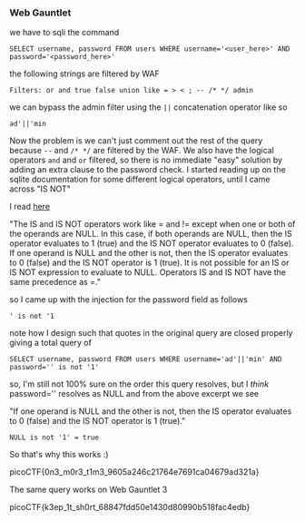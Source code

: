 ### Web Gauntlet

we have to sqli the command 

`SELECT username, password FROM users WHERE username='<user_here>' AND password='<password_here>'`

the following strings are filtered by WAF 

`Filters: or and true false union like = > < ; -- /* */ admin`

we can bypass the admin filter using the `||` concatenation operator like so

`ad'||'min`

Now the problem is we can't just comment out the rest of the query because `--` and `/* */` are filtered by the WAF. We also have the logical operators `and` and `or` filtered, so there is no immediate "easy" solution by adding an extra clause to the password check. I started reading up on the sqlite documentation for some different logical operators, until I came across "IS NOT"

I read [here](https://sqlite.org/lang_expr.html) 

"The IS and IS NOT operators work like = and != except when one or both of the operands are NULL. In this case, if both operands are NULL, then the IS operator evaluates to 1 (true) and the IS NOT operator evaluates to 0 (false). If one operand is NULL and the other is not, then the IS operator evaluates to 0 (false) and the IS NOT operator is 1 (true). It is not possible for an IS or IS NOT expression to evaluate to NULL. Operators IS and IS NOT have the same precedence as =."

so I came up with the injection for the password field as follows

`' is not '1`

note how I design such that quotes in the original query are closed properly
giving a total query of 

`SELECT username, password FROM users WHERE username='ad'||'min' AND password='' is not '1'`

so, I'm still not 100% sure on the order this query resolves, but I _think_ password='' resolves as NULL and from the above excerpt we see

"If one operand is NULL and the other is not, then the IS operator evaluates to 0 (false) and the IS NOT operator is 1 (true)."

`NULL is not '1' = true`

So that's why this works :)

picoCTF{0n3_m0r3_t1m3_9605a246c21764e7691ca04679ad321a}

The same query works on Web Gauntlet 3

picoCTF{k3ep_1t_sh0rt_68847fdd50e1430d80990b518fac4edb}